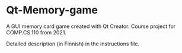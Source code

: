 # Qt-Memory-game
A GUI memory card game created with Qt Creator. Course project for COMP.CS.110 from 2021.

Detailed description (in Finnish) in the instructions file.
